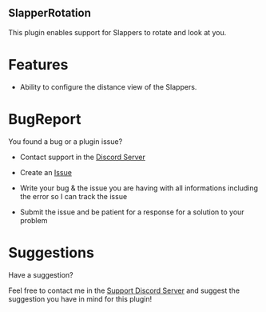 ## SlapperRotation

This plugin enables support for Slappers to rotate and look at you.


# Features 

- Ability to configure the distance view of the Slappers.


# BugReport

You found a bug or a plugin issue?

- Contact support in the [Discord Server](https://discord.gg/jWFB56RqUN)

- Create an [Issue](https://github.com/Vecnavium/SlapperRotation/issues/new)

- Write your bug & the issue you are having with all informations including the error so I can track the issue

- Submit the issue and be patient for a response for a solution to your problem

# Suggestions

Have a suggestion?

Feel free to contact me in the [Support Discord Server](https://discord.gg/jWFB56RqUN) and suggest the suggestion you have in mind for this plugin!
